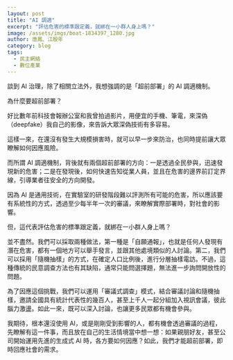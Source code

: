 ```yaml
---
layout: post
title: "AI 調適"
excerpt: "評估危害的標準跟定義，就綁在一小群人身上嗎？"
image: /assets/imgs/boat-1834397_1280.jpg 
author: 唐鳳、江殷年
category: blog
tags:
  - 民主網絡
  - 數位產業
---
```


談到 AI 治理，除了相關立法外，我想強調的是「超前部署」的 AI 調適機制。

為什麼要超前部署？

好比數年前科技會報辦公室和我曾拍過影片，用便宜的手機、筆電，來深偽（deepfake）我自己的影像，來告訴大眾深偽技術有多容易。

這樣一來，在還沒有發生大規模損害時，就可以早一步來防治，也同時提前讓大眾瞭解如何因應風險。

而所謂 AI 調適機制，背後就有兩個超前部署的方向：一是透過全民參與，迅速發現新的危害；二是在發現後，如何快速告知從業人員，並且在危害的邊界前訂定界線，引導業者往安全的方向開發。

因為 AI 是通用技術，在實驗室的研發階段難以評測所有可能的危害，所以應該要有系統性的方式，透過至少每半年一次的審議，來瞭解實際部署時，對社會的影響。

但，這代表評估危害的標準跟定義，就綁在一小群人身上嗎？

並不盡然。我們可以採取兩種做法，第一種是「自願通報」，也就是任何人發現有潛在危害，都有一個地方可以舉手發言，並跟其他處境類似的人討論。第二，我們可以採用「隨機抽樣」的方式，在確定人口比例後，進行分層抽樣電訪。不過，這種傳統的民意調查方法也有其缺陷，通常只能問選擇題，無法進一步詢問開放性的問題。

為了因應這個挑戰，我們可以運用「審議式調查」模式，結合審議討論和隨機抽樣，邀請全國具有統計代表性的幾百人，甚至上千人一起分組加入視訊會議，彼此腦力激盪。如此一來，既可以深入討論，也讓更多民眾都有機會參與。

我期待，根本還沒使用 AI，或是剛剛受到影響的人，都有機會透過審議的過程，先瞭解有這一件事，而且放在自己的生活情境當中想一想：如果親朋好友，甚至公司開始運用先進的生成式 AI 時，各方要如何因應？如此，我們才能超前部署，即時回應社會的需求。


